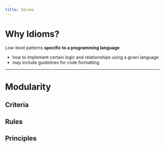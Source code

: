 ```yaml
---
title: Idiome
---
```

# Why Idioms?
Low-level patterns **specific to a programming language**
- how to implement certain logic and relationships using a given language
- may include guidelines for code formatting

---
# Modularity
## Criteria


## Rules


## Principles
